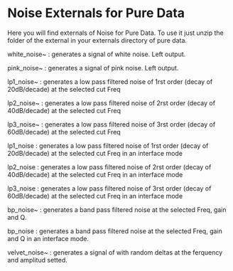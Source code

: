 
# Noise Externals for Pure Data


Here you will find externals of Noise for Pure Data. To use it just unzip the folder of the external in your externals directory of pure data.


white_noise~ : generates a signal of white noise. Left output.


pink_noise~ : generates a signal of pink noise. Left output.


lp1_noise~ : generates a low pass filtered noise of 1rst order (decay of 20dB/decade) at the selected cut Freq


lp2_noise~ : generates a low pass filtered noise of 2rst order (decay of 40dB/decade) at the selected cut Freq


lp3_noise~ : generates a low pass filtered noise of 3rst order (decay of 60dB/decade) at the selected cut Freq


lp1_noise : generates a low pass filtered noise of 1rst order (decay of 20dB/decade) at the selected cut Freq in an interface mode


lp2_noise : generates a low pass filtered noise of 2rst order (decay of 40dB/decade) at the selected cut Freq in an interface mode


lp3_noise : generates a low pass filtered noise of 3rst order (decay of 60dB/decade) at the selected cut Freq in an interface mode


bp_noise~ : generates a band pass filtered noise at the selected Freq, gain and Q.


bp_noise : generates a band pass filtered noise at the selected Freq, gain and Q in an interface mode.

velvet_noise~ : generates a signal of with random deltas at the ferquency and amplitud setted.
